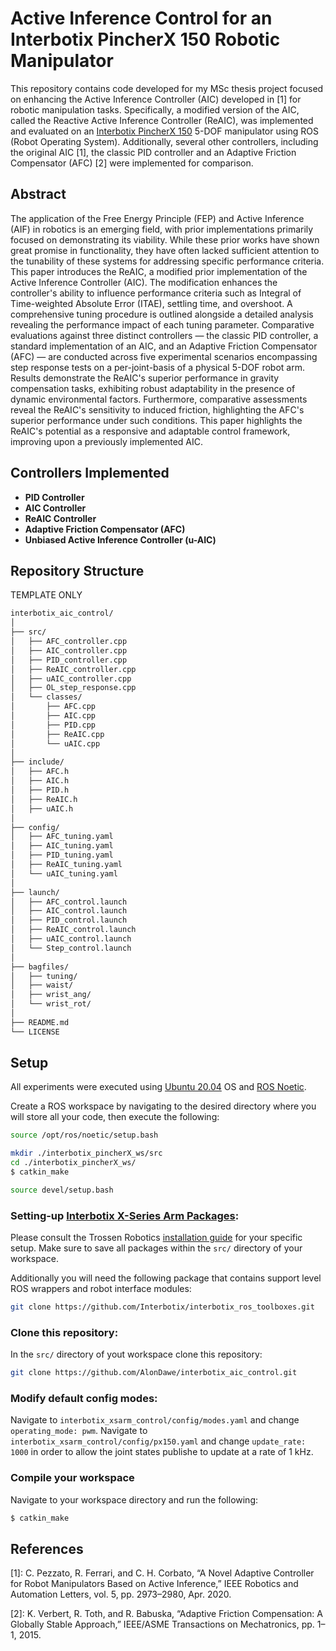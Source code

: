# Active Inference Control for an Interbotix PincherX 150 Robotic Manipulator 

This repository contains code developed for my MSc thesis project focused on enhancing the Active Inference Controller (AIC) developed in [1] for robotic manipulation tasks. Specifically, a modified version of the AIC, called the Reactive Active Inference Controller (ReAIC), was implemented and evaluated on an [Interbotix PincherX 150](https://docs.trossenrobotics.com/interbotix_xsarms_docs/specifications/px150.html) 5-DOF manipulator using ROS (Robot Operating System). Additionally, several other controllers, including the original AIC [1], the classic PID controller and an Adaptive Friction Compensator (AFC) [2] were implemented for comparison.

## Abstract

The application of the Free Energy Principle (FEP) and Active Inference (AIF) in robotics is an emerging field, with prior implementations primarily focused on demonstrating its viability. While these prior works have shown great promise in functionality, they have often lacked sufficient attention to the tunability of these systems for addressing specific performance criteria. This paper introduces the ReAIC, a modified prior implementation of the Active Inference Controller (AIC). The modification enhances the controller's ability to influence performance criteria such as Integral of Time-weighted Absolute Error (ITAE), settling time, and overshoot. A comprehensive tuning procedure is outlined alongside a detailed analysis revealing the performance impact of each tuning parameter. Comparative evaluations against three distinct controllers — the classic PID controller, a standard implementation of an AIC, and an Adaptive Friction Compensator (AFC) — are conducted across five experimental scenarios encompassing step response tests on a per-joint-basis of a physical 5-DOF robot arm. Results demonstrate the ReAIC's superior performance in gravity compensation tasks, exhibiting robust adaptability in the presence of dynamic environmental factors. Furthermore, comparative assessments reveal the ReAIC's sensitivity to induced friction, highlighting the AFC's superior performance under such conditions. This paper highlights the ReAIC's potential as a responsive and adaptable control framework, improving upon a previously implemented AIC.

## Controllers Implemented

- **PID Controller**
- **AIC Controller**
- **ReAIC Controller**
- **Adaptive Friction Compensator (AFC)**
- **Unbiased Active Inference Controller (u-AIC)**

## Repository Structure

TEMPLATE ONLY

``` bash
interbotix_aic_control/
│
├── src/
│   ├── AFC_controller.cpp
│   ├── AIC_controller.cpp
│   ├── PID_controller.cpp
│   ├── ReAIC_controller.cpp
│   ├── uAIC_controller.cpp
│   ├── OL_step_response.cpp
│   └── classes/
│       ├── AFC.cpp
│       ├── AIC.cpp
│       ├── PID.cpp
│       ├── ReAIC.cpp
│       └── uAIC.cpp
│
├── include/
│   ├── AFC.h
│   ├── AIC.h
│   ├── PID.h
│   ├── ReAIC.h
│   ├── uAIC.h
│
├── config/
│   ├── AFC_tuning.yaml
│   ├── AIC_tuning.yaml
│   ├── PID_tuning.yaml
│   ├── ReAIC_tuning.yaml
│   └── uAIC_tuning.yaml
│    
├── launch/
│   ├── AFC_control.launch
│   ├── AIC_control.launch
│   ├── PID_control.launch
│   ├── ReAIC_control.launch
│   ├── uAIC_control.launch
│   └── Step_control.launch
│
├── bagfiles/
│   ├── tuning/
│   ├── waist/
│   ├── wrist_ang/
│   └── wrist_rot/
│
├── README.md
└── LICENSE
```

## Setup
All experiments were executed using [Ubuntu 20.04](https://releases.ubuntu.com/focal/) OS and [ROS Noetic](https://wiki.ros.org/noetic).

Create a ROS workspace by navigating to the desired directory where you will store all your code, then execute the following:

```bash
source /opt/ros/noetic/setup.bash
```

```bash
mkdir ./interbotix_pincherX_ws/src
cd ./interbotix_pincherX_ws/
$ catkin_make
```

```bash
source devel/setup.bash
```

### Setting-up [Interbotix X-Series Arm Packages](https://github.com/Interbotix/interbotix_ros_manipulators/tree/main/interbotix_ros_xsarms):
Please consult the Trossen Robotics [installation guide](https://docs.trossenrobotics.com/interbotix_xsarms_docs/ros_interface.html) for your specific setup. Make sure to save all packages within the `src/` directory of your workspace.

Additionally you will need the following package that contains support level ROS wrappers and robot interface modules:

```bash
git clone https://github.com/Interbotix/interbotix_ros_toolboxes.git
```

### Clone this repository:
In the `src/` directory of yout workspace clone this repository:

```bash
git clone https://github.com/AlonDawe/interbotix_aic_control.git
```

### Modify default config modes:

Navigate to `interbotix_xsarm_control/config/modes.yaml` and change `operating_mode: pwm`.
Navigate to `interbotix_xsarm_control/config/px150.yaml` and change `update_rate: 1000` in order to allow the joint states publishe to update at a rate of 1 kHz.

### Compile your workspace

Navigate to your workspace directory and run the following:

```bash
$ catkin_make
```






## References

[1]: C. Pezzato, R. Ferrari, and C. H. Corbato, “A Novel Adaptive Controller for Robot Manipulators Based on Active Inference,” IEEE Robotics and Automation Letters, vol. 5, pp. 2973–2980, Apr. 2020.

[2]: K. Verbert, R. Toth, and R. Babuska, “Adaptive Friction Compensation: A Globally Stable Approach,” IEEE/ASME Transactions on Mechatronics, pp. 1–1, 2015.


